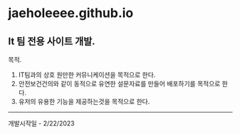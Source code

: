 # jaeholeeee.github.io
It 팀 전용 사이트 개발.
--------------------------------------------------------------------
목적.
1. IT팀과의 상호 원만한 커뮤니케이션을 목적으로 한다.
2. 안전보건건의와 같이 동적으로 유연한 설문자료를 만들어 배포하기를 목적으로 한다.
3. 유저의 유용한 기능을 제공하는것을 목적으로 한다.

--------------------------------------------------------------------
개발시작일 - 2/22/2023
